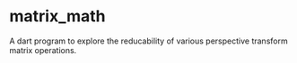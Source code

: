 # matrix_math

A dart program to explore the reducability of various
perspective transform matrix operations.

